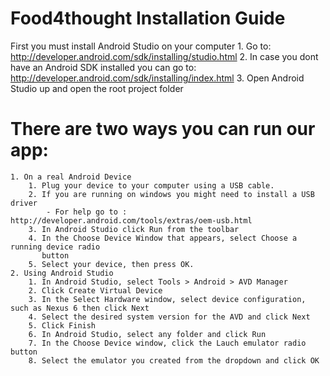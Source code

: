 # Food4thought Installation Guide
First you must install Android Studio on your computer
	1. Go to: http://developer.android.com/sdk/installing/studio.html
	2. In case you dont have an Android SDK installed you can go to:
			http://developer.android.com/sdk/installing/index.html
	3. Open Android Studio up and open the root project folder
	
# There are two ways you can run our app:
	1. On a real Android Device
		1. Plug your device to your computer using a USB cable.
		2. If you are running on windows you might need to install a USB driver
			- For help go to : http://developer.android.com/tools/extras/oem-usb.html
		3. In Android Studio click Run from the toolbar
		4. In the Choose Device Window that appears, select Choose a running device radio
		   button
		5. Select your device, then press OK.
	2. Using Android Studio
		1. In Android Studio, select Tools > Android > AVD Manager
		2. Click Create Virtual Device
		3. In the Select Hardware window, select device configuration, such as Nexus 6 then click Next
		4. Select the desired system version for the AVD and click Next
		5. Click Finish
		6. In Android Studio, select any folder and click Run
		7. In the Choose Device window, click the Lauch emulator radio button
		8. Select the emulator you created from the dropdown and click OK 
